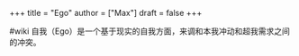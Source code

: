+++
title = "Ego"
author = ["Max"]
draft = false
+++

\#wiki
自我（Ego）是一个基于现实的自我方面，来调和本我冲动和超我需求之间的冲突。
